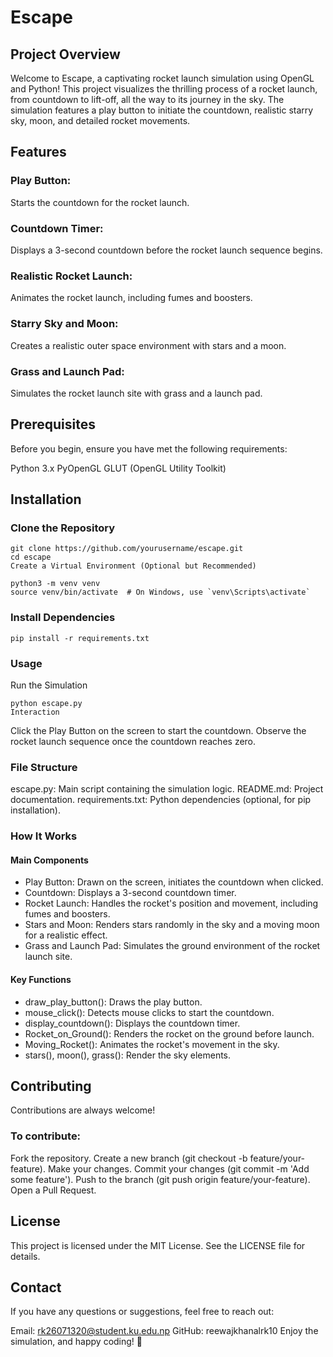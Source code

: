 # Escape
## Project Overview
Welcome to Escape, a captivating rocket launch simulation using OpenGL and Python! This project visualizes the thrilling process of a rocket launch, from countdown to lift-off, all the way to its journey in the sky. The simulation features a play button to initiate the countdown, realistic starry sky, moon, and detailed rocket movements.

## Features
### Play Button:
Starts the countdown for the rocket launch.

### Countdown Timer:
Displays a 3-second countdown before the rocket launch sequence begins.

### Realistic Rocket Launch:
Animates the rocket launch, including fumes and boosters.

### Starry Sky and Moon:
Creates a realistic outer space environment with stars and a moon.

### Grass and Launch Pad:
Simulates the rocket launch site with grass and a launch pad.

## Prerequisites
Before you begin, ensure you have met the following requirements:

Python 3.x
PyOpenGL
GLUT (OpenGL Utility Toolkit)

## Installation
### Clone the Repository

```
git clone https://github.com/yourusername/escape.git
cd escape
Create a Virtual Environment (Optional but Recommended)
```

~~~
python3 -m venv venv
source venv/bin/activate  # On Windows, use `venv\Scripts\activate`
~~~

### Install Dependencies

```
pip install -r requirements.txt
```

### Usage
Run the Simulation

```
python escape.py
Interaction
```

Click the Play Button on the screen to start the countdown.
Observe the rocket launch sequence once the countdown reaches zero.

### File Structure
escape.py: Main script containing the simulation logic.
README.md: Project documentation.
requirements.txt: Python dependencies (optional, for pip installation).

### How It Works
#### Main Components
* Play Button: Drawn on the screen, initiates the countdown when clicked.
* Countdown: Displays a 3-second countdown timer.
* Rocket Launch: Handles the rocket's position and movement, including fumes and boosters.
* Stars and Moon: Renders stars randomly in the sky and a moving moon for a realistic effect.
* Grass and Launch Pad: Simulates the ground environment of the rocket launch site.

#### Key Functions
* draw_play_button(): Draws the play button.
* mouse_click(): Detects mouse clicks to start the countdown.
* display_countdown(): Displays the countdown timer.
* Rocket_on_Ground(): Renders the rocket on the ground before launch.
* Moving_Rocket(): Animates the rocket's movement in the sky.
* stars(), moon(), grass(): Render the sky elements.

## Contributing
Contributions are always welcome!

### To contribute:

Fork the repository.
Create a new branch (git checkout -b feature/your-feature).
Make your changes.
Commit your changes (git commit -m 'Add some feature').
Push to the branch (git push origin feature/your-feature).
Open a Pull Request.

## License
This project is licensed under the MIT License. See the LICENSE file for details.

## Contact
If you have any questions or suggestions, feel free to reach out:

Email: rk26071320@student.ku.edu.np
GitHub: reewajkhanalrk10
Enjoy the simulation, and happy coding! 🚀






